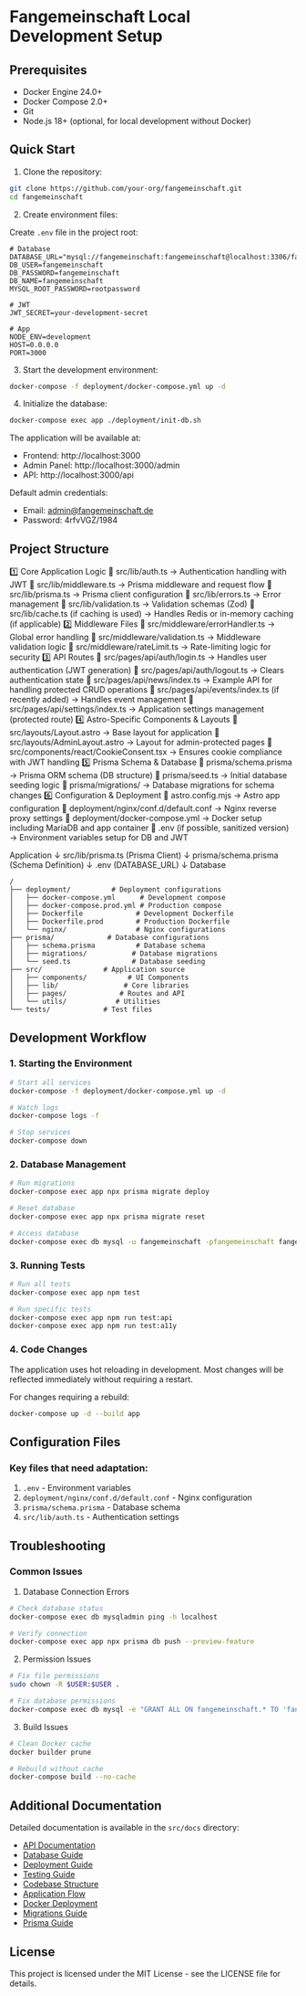 # Fangemeinschaft Local Development Setup

## Prerequisites

- Docker Engine 24.0+
- Docker Compose 2.0+
- Git
- Node.js 18+ (optional, for local development without Docker)

## Quick Start

1. Clone the repository:
```bash
git clone https://github.com/your-org/fangemeinschaft.git
cd fangemeinschaft
```

2. Create environment files:

Create `.env` file in the project root:
```env
# Database
DATABASE_URL="mysql://fangemeinschaft:fangemeinschaft@localhost:3306/fangemeinschaft"
DB_USER=fangemeinschaft
DB_PASSWORD=fangemeinschaft
DB_NAME=fangemeinschaft
MYSQL_ROOT_PASSWORD=rootpassword

# JWT
JWT_SECRET=your-development-secret

# App
NODE_ENV=development
HOST=0.0.0.0
PORT=3000
```

3. Start the development environment:
```bash
docker-compose -f deployment/docker-compose.yml up -d
```

4. Initialize the database:
```bash
docker-compose exec app ./deployment/init-db.sh
```

The application will be available at:
- Frontend: http://localhost:3000
- Admin Panel: http://localhost:3000/admin
- API: http://localhost:3000/api

Default admin credentials:
- Email: admin@fangemeinschaft.de
- Password: 4rfvVGZ/1984

## Project Structure

1️⃣ Core Application Logic
📌 src/lib/auth.ts → Authentication handling with JWT
📌 src/lib/middleware.ts → Prisma middleware and request flow
📌 src/lib/prisma.ts → Prisma client configuration
📌 src/lib/errors.ts → Error management
📌 src/lib/validation.ts → Validation schemas (Zod)
📌 src/lib/cache.ts (if caching is used) → Handles Redis or in-memory caching (if applicable)
2️⃣ Middleware Files
📌 src/middleware/errorHandler.ts → Global error handling
📌 src/middleware/validation.ts → Middleware validation logic
📌 src/middleware/rateLimit.ts → Rate-limiting logic for security
3️⃣ API Routes
📌 src/pages/api/auth/login.ts → Handles user authentication (JWT generation)
📌 src/pages/api/auth/logout.ts → Clears authentication state
📌 src/pages/api/news/index.ts → Example API for handling protected CRUD operations
📌 src/pages/api/events/index.ts (if recently added) → Handles event management
📌 src/pages/api/settings/index.ts → Application settings management (protected route)
4️⃣ Astro-Specific Components & Layouts
📌 src/layouts/Layout.astro → Base layout for application
📌 src/layouts/AdminLayout.astro → Layout for admin-protected pages
📌 src/components/react/CookieConsent.tsx → Ensures cookie compliance with JWT handling
5️⃣ Prisma Schema & Database
📌 prisma/schema.prisma → Prisma ORM schema (DB structure)
📌 prisma/seed.ts → Initial database seeding logic
📌 prisma/migrations/ → Database migrations for schema changes
6️⃣ Configuration & Deployment
📌 astro.config.mjs → Astro app configuration
📌 deployment/nginx/conf.d/default.conf → Nginx reverse proxy settings
📌 deployment/docker-compose.yml → Docker setup including MariaDB and app container
📌 .env (if possible, sanitized version) → Environment variables setup for DB and JWT

Application
    ↓
src/lib/prisma.ts (Prisma Client)
    ↓
prisma/schema.prisma (Schema Definition)
    ↓
.env (DATABASE_URL)
    ↓
Database


```
/
├── deployment/          # Deployment configurations
│   ├── docker-compose.yml      # Development compose
│   ├── docker-compose.prod.yml # Production compose
│   ├── Dockerfile             # Development Dockerfile
│   ├── Dockerfile.prod        # Production Dockerfile
│   └── nginx/                 # Nginx configurations
├── prisma/             # Database configurations
│   ├── schema.prisma          # Database schema
│   ├── migrations/           # Database migrations
│   └── seed.ts               # Database seeding
├── src/               # Application source
│   ├── components/          # UI Components
│   ├── lib/                # Core libraries
│   ├── pages/             # Routes and API
│   └── utils/            # Utilities
└── tests/             # Test files
```

## Development Workflow

### 1. Starting the Environment

```bash
# Start all services
docker-compose -f deployment/docker-compose.yml up -d

# Watch logs
docker-compose logs -f

# Stop services
docker-compose down
```

### 2. Database Management

```bash
# Run migrations
docker-compose exec app npx prisma migrate deploy

# Reset database
docker-compose exec app npx prisma migrate reset

# Access database
docker-compose exec db mysql -u fangemeinschaft -pfangemeinschaft fangemeinschaft
```

### 3. Running Tests

```bash
# Run all tests
docker-compose exec app npm test

# Run specific tests
docker-compose exec app npm run test:api
docker-compose exec app npm run test:a11y
```

### 4. Code Changes

The application uses hot reloading in development. Most changes will be reflected immediately without requiring a restart.

For changes requiring a rebuild:
```bash
docker-compose up -d --build app
```

## Configuration Files

### Key files that need adaptation:

1. `.env` - Environment variables
2. `deployment/nginx/conf.d/default.conf` - Nginx configuration
3. `prisma/schema.prisma` - Database schema
4. `src/lib/auth.ts` - Authentication settings

## Troubleshooting

### Common Issues

1. Database Connection Errors
```bash
# Check database status
docker-compose exec db mysqladmin ping -h localhost

# Verify connection
docker-compose exec app npx prisma db push --preview-feature
```

2. Permission Issues
```bash
# Fix file permissions
sudo chown -R $USER:$USER .

# Fix database permissions
docker-compose exec db mysql -e "GRANT ALL ON fangemeinschaft.* TO 'fangemeinschaft'@'%';"
```

3. Build Issues
```bash
# Clean Docker cache
docker builder prune

# Rebuild without cache
docker-compose build --no-cache
```

## Additional Documentation

Detailed documentation is available in the `src/docs` directory:

- [API Documentation](src/docs/api.md)
- [Database Guide](src/docs/database.md)
- [Deployment Guide](src/docs/deployment.md)
- [Testing Guide](src/docs/testing.md)
- [Codebase Structure](src/docs/codebase-structure.md)
- [Application Flow](src/docs/application-flow.md)
- [Docker Deployment](src/docs/docker-deployment.md)
- [Migrations Guide](src/docs/migrations.md)
- [Prisma Guide](src/docs/prisma.md)


## License

This project is licensed under the MIT License - see the LICENSE file for details.